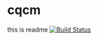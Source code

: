 # cqcm
this is readme
[![Build Status](https://travis-ci.org/daiyy/cqcm.svg?branch=master)](https://travis-ci.org/daiyy/cqcm)
